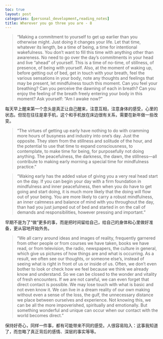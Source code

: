 ```yaml
---
toc: true
layout: post
categories: [personal_development,reading_notes]
title: Wherever you go three you are - 8
---
```

> “Making a commitment to yourself to get up earlier than you otherwise might. Just doing it changes your life. Let that time, whatever its length, be a time of being, a time for intentional wakefulness. You don’t want to fill this time with anything other than awareness. No need to go over the day’s commitments in your head and live “ahead” of yourself. This is a time of no-time, of stillness, of presence, of being with yourself.
Also, at the moment of waking up, before getting out of bed, get in touch with your breath, feel the various sensations in your body, note any thoughts and feelings that may be present, let mindfulness touch this moment. Can you feel your breathing? Can you perceive the dawning of each in breath? Can you enjoy the feeling of the breath freely entering your body in this moment? Ask yourself: “Am I awake now?”

每天早上醒来第一个念头是真正让自己醒来，注意互相，注意身体的感受，心里的状态。但现在往往是拿手机，这个和手机放在床边很有关系，需要在新年做一些改变。

> “The virtues of getting up early have nothing to do with cramming more hours of busyness and industry into one’s day. Just the opposite. They stem from the stillness and solitude of the hour, and the potential to use that time to expand consciousness, to contemplate, to make time for being, for purposefully not doing anything. The peacefulness, the darkness, the dawn, the stillness—all contribute to making early morning a special time for mindfulness practice.”

> “Waking early has the added value of giving you a very real head start on the day. If you can begin your day with a firm foundation in mindfulness and inner peacefulness, then when you do have to get going and start doing, it is much more likely that the doing will flow out of your being. You are more likely to carry a robust mindfulness, an inner calmness and balance of mind with you throughout the day, than had you just jumped out of bed and started in on the call of demands and responsibilities, however pressing and important.”

早期不是为了“做”更多的事，而是把时间留给自己，给自己的身体和心里做好准备，更从容地开始外务。

> “We all carry around ideas and images of reality, frequently garnered from other people or from courses we have taken, books we have read, or from television, the radio, newspapers, the culture in general, which give us pictures of how things are and what is occurring. As a result, we often see our thoughts, or someone else’s, instead of seeing what is right in front of us or inside of us. Often, we don’t even bother to look or check how we feel because we think we already know and understand. So we can be closed to the wonder and vitality of fresh encounters. If we are not careful, we can even forget that direct contact is possible. We may lose touch with what is basic and not even know it. We can live in a dream reality of our own making without even a sense of the loss, the gulf, the unnecessary distance we place between ourselves and experience. Not knowing this, we can be all the more impoverished, spiritually and emotionally. But something wonderful and unique can occur when our contact with the world becomes direct.”

保持好奇心，同样一件事，都有可能带来不同的感受。人很容易陷入：这事我知道了，而忽略了真正背后的感情、深层的事实等等。
